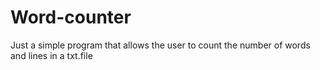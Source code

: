 # Word-counter
Just a simple program that allows the user to count the number of words and lines in a txt.file
